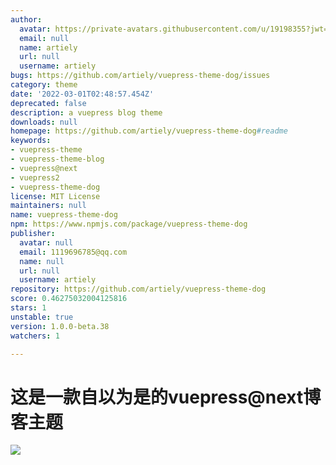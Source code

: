 ```yaml
---
author:
  avatar: https://private-avatars.githubusercontent.com/u/19198355?jwt=eyJhbGciOiJIUzI1NiIsInR5cCI6IkpXVCJ9.eyJpc3MiOiJnaXRodWIuY29tIiwiYXVkIjoicmF3LmdpdGh1YnVzZXJjb250ZW50LmNvbSIsImtleSI6ImtleTEiLCJleHAiOjE3MzQ2NzE3NjAsIm5iZiI6MTczNDY3MDU2MCwicGF0aCI6Ii91LzE5MTk4MzU1In0.-jK1rU9umM4E3gcIgdUNI2Bzz76jgNEbCeL0FWC1Jjk&v=4
  email: null
  name: artiely
  url: null
  username: artiely
bugs: https://github.com/artiely/vuepress-theme-dog/issues
category: theme
date: '2022-03-01T02:48:57.454Z'
deprecated: false
description: a vuepress blog theme
downloads: null
homepage: https://github.com/artiely/vuepress-theme-dog#readme
keywords:
- vuepress-theme
- vuepress-theme-blog
- vuepress@next
- vuepress2
- vuepress-theme-dog
license: MIT License
maintainers: null
name: vuepress-theme-dog
npm: https://www.npmjs.com/package/vuepress-theme-dog
publisher:
  avatar: null
  email: 1119696785@qq.com
  name: null
  url: null
  username: artiely
repository: https://github.com/artiely/vuepress-theme-dog
score: 0.46275032004125816
stars: 1
unstable: true
version: 1.0.0-beta.38
watchers: 1

---
```


# 这是一款自以为是的vuepress@next博客主题

![](https://gitee.com/artiely/Figure-bed/raw/master/20220225160753.png)